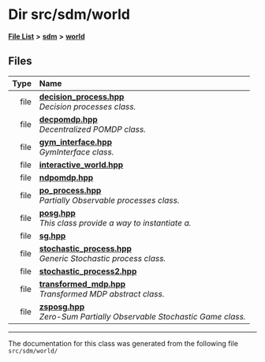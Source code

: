 
<NavBar active_item_id="2"/>

# Dir src/sdm/world


[**File List**](files.md) **>** [**sdm**](dir_ae1b8d8c3d2627954ba53c22978558f0.md) **>** [**world**](dir_414fa79a2aeb4aba632c04a0d3a53fff.md)











## Files

| Type | Name |
| ---: | :--- |
| file | [**decision\_process.hpp**](decision__process_8hpp.md) <br>_Decision processes class._  |
| file | [**decpomdp.hpp**](decpomdp_8hpp.md) <br>_Decentralized POMDP class._  |
| file | [**gym\_interface.hpp**](gym__interface_8hpp.md) <br>_GymInterface class._  |
| file | [**interactive\_world.hpp**](interactive__world_8hpp.md) <br> |
| file | [**ndpomdp.hpp**](ndpomdp_8hpp.md) <br> |
| file | [**po\_process.hpp**](po__process_8hpp.md) <br>_Partially Observable processes class._  |
| file | [**posg.hpp**](posg_8hpp.md) <br>_This class provide a way to instantiate a._  |
| file | [**sg.hpp**](sg_8hpp.md) <br> |
| file | [**stochastic\_process.hpp**](stochastic__process_8hpp.md) <br>_Generic Stochastic process class._  |
| file | [**stochastic\_process2.hpp**](stochastic__process2_8hpp.md) <br> |
| file | [**transformed\_mdp.hpp**](transformed__mdp_8hpp.md) <br>_Transformed MDP abstract class._  |
| file | [**zsposg.hpp**](zsposg_8hpp.md) <br>_Zero-Sum Partially Observable Stochastic Game class._  |


















------------------------------
The documentation for this class was generated from the following file `src/sdm/world/`